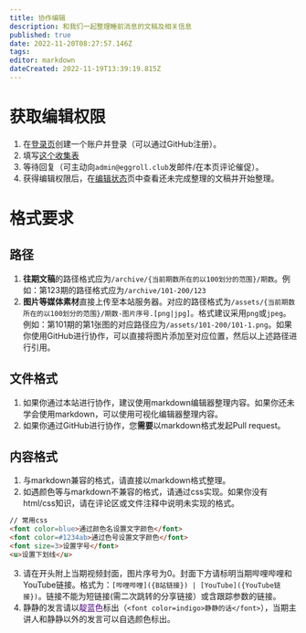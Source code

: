 ```yaml
---
title: 协作编辑
description: 和我们一起整理睡前消息的文稿及相关信息
published: true
date: 2022-11-20T08:27:57.146Z
tags: 
editor: markdown
dateCreated: 2022-11-19T13:39:19.815Z
---
```


# 获取编辑权限
1. 在[登录页](https://archive.bedtime.news/login)创建一个账户并登录（可以通过GitHub注册）。
2. 填写[这个收集表](https://forms.office.com/r/bmFjJpznxt)
3. 等待回复（可主动向`admin@eggroll.club`发邮件/在本页评论催促）。
4. 获得编辑权限后，在[编辑状态](/status)页中查看还未完成整理的文稿并开始整理。
# 格式要求
## 路径
1. **往期文稿**的路径格式应为`/archive/{当前期数所在的以100划分的范围}/期数`。例如：第123期的路径格式应为`/archive/101-200/123`
2. **图片等媒体素材**直接上传至本站服务器。对应的路径格式为`/assets/{当前期数所在的以100划分的范围}/期数-图片序号.[png|jpg]`。格式建议采用`png`或`jpeg`。例如：第101期的第1张图的对应路径应为`/assets/101-200/101-1.png`。如果你使用GitHub进行协作，可以直接将图片添加至对应位置，然后以上述路径进行引用。

## 文件格式
1. 如果你通过本站进行协作，建议使用markdown编辑器整理内容。如果你还未学会使用markdown，可以使用可视化编辑器整理内容。
2. 如果你通过GitHub进行协作，您**需要**以markdown格式发起Pull request。

## 内容格式
1. 与markdown兼容的格式，请直接以markdown格式整理。
2. 如遇颜色等与markdown不兼容的格式，请通过css实现。如果你没有html/css知识，请在评论区或文件注释中说明未实现的格式。
```html
// 常用css
<font color=blue>通过颜色名设置文字颜色</font>
<font color=#1234ab>通过色号设置文字颜色</font>
<font size=3>设置字号</font>
<u>设置下划线</u>
```
3. 请在开头附上当期视频封面，图片序号为0。封面下方请标明当期哔哩哔哩和YouTube链接。格式为：`[哔哩哔哩]({B站链接}) | [YouTube]({YouTube链接})`。链接不能为短链接(需二次跳转的分享链接）或含跟踪参数的链接。
4. 静静的发言请以<font color=indigo>靛蓝色</font>标出（`<font color=indigo>静静的话</font>`），当期主讲人和静静以外的发言可以自选颜色标出。
